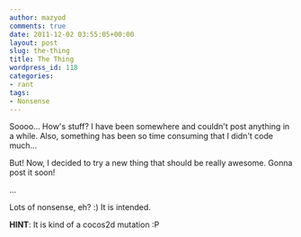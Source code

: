 ```yaml
---
author: mazyod
comments: true
date: 2011-12-02 03:55:05+00:00
layout: post
slug: the-thing
title: The Thing
wordpress_id: 118
categories:
- rant
tags:
- Nonsense
---
```


Soooo... How's stuff? I have been somewhere and couldn't post anything in a while. Also, something has been so time consuming that I didn't code much...

But! Now, I decided to try a new thing that should be really awesome. Gonna post it soon!

...

Lots of nonsense, eh? :) It is intended.

**HINT**: It is kind of a cocos2d mutation :P
